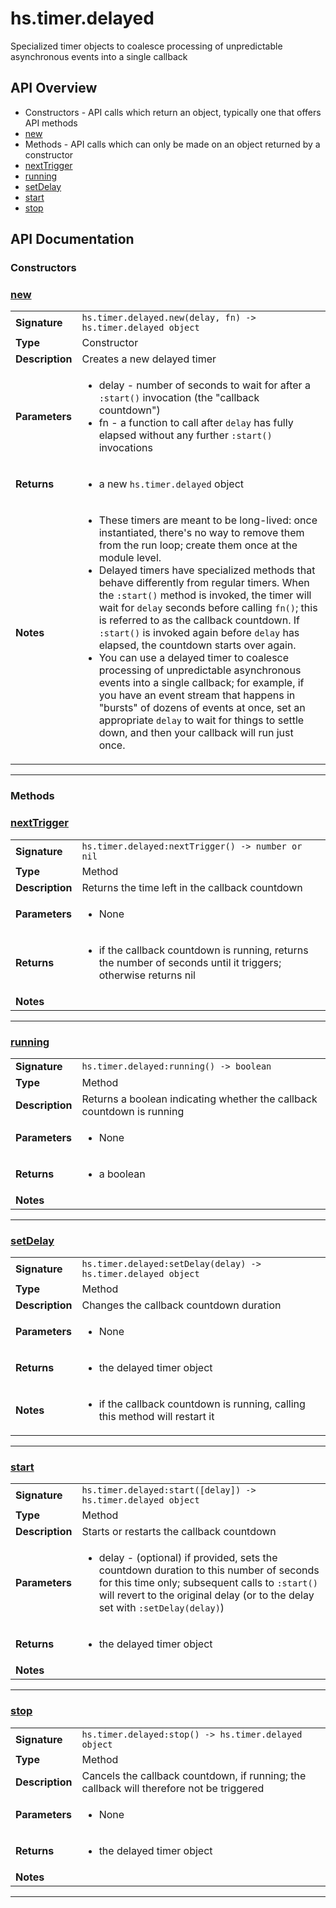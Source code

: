 # hs.timer.delayed

Specialized timer objects to coalesce processing of unpredictable asynchronous events into a single callback

## API Overview
* Constructors - API calls which return an object, typically one that offers API methods
 * [new](#new)
* Methods - API calls which can only be made on an object returned by a constructor
 * [nextTrigger](#nextTrigger)
 * [running](#running)
 * [setDelay](#setDelay)
 * [start](#start)
 * [stop](#stop)

## API Documentation

### Constructors


### [new](#new)

|                                             |                                                                                     |
| --------------------------------------------|-------------------------------------------------------------------------------------|
| **Signature**                               | `hs.timer.delayed.new(delay, fn) -> hs.timer.delayed object`                                                                    |
| **Type**                                    | Constructor                                                                     |
| **Description**                             | Creates a new delayed timer                                                                     |
| **Parameters**                              | <ul><li>delay - number of seconds to wait for after a `:start()` invocation (the "callback countdown")</li><li>fn - a function to call after `delay` has fully elapsed without any further `:start()` invocations</li></ul> |
| **Returns**                                 | <ul><li>a new `hs.timer.delayed` object</li></ul>          |
| **Notes**                                   | <ul><li>These timers are meant to be long-lived: once instantiated, there's no way to remove them from the run loop; create them once at the module level.</li><li>Delayed timers have specialized methods that behave differently from regular timers. When the `:start()` method is invoked, the timer will wait for `delay` seconds before calling `fn()`; this is referred to as the callback countdown. If `:start()` is invoked again before `delay` has elapsed, the countdown starts over again.</li><li>You can use a delayed timer to coalesce processing of unpredictable asynchronous events into a single callback; for example, if you have an event stream that happens in "bursts" of dozens of events at once, set an appropriate `delay` to wait for things to settle down, and then your callback will run just once.</li></ul>                |

---
### Methods


### [nextTrigger](#nextTrigger)

|                                             |                                                                                     |
| --------------------------------------------|-------------------------------------------------------------------------------------|
| **Signature**                               | `hs.timer.delayed:nextTrigger() -> number or nil`                                                                    |
| **Type**                                    | Method                                                                     |
| **Description**                             | Returns the time left in the callback countdown                                                                     |
| **Parameters**                              | <ul><li>None</li></ul> |
| **Returns**                                 | <ul><li>if the callback countdown is running, returns the number of seconds until it triggers; otherwise returns nil</li></ul>          |
| **Notes**                                   | <ul></ul>                |

---

### [running](#running)

|                                             |                                                                                     |
| --------------------------------------------|-------------------------------------------------------------------------------------|
| **Signature**                               | `hs.timer.delayed:running() -> boolean`                                                                    |
| **Type**                                    | Method                                                                     |
| **Description**                             | Returns a boolean indicating whether the callback countdown is running                                                                     |
| **Parameters**                              | <ul><li>None</li></ul> |
| **Returns**                                 | <ul><li>a boolean</li></ul>          |
| **Notes**                                   | <ul></ul>                |

---

### [setDelay](#setDelay)

|                                             |                                                                                     |
| --------------------------------------------|-------------------------------------------------------------------------------------|
| **Signature**                               | `hs.timer.delayed:setDelay(delay) -> hs.timer.delayed object`                                                                    |
| **Type**                                    | Method                                                                     |
| **Description**                             | Changes the callback countdown duration                                                                     |
| **Parameters**                              | <ul><li>None</li></ul> |
| **Returns**                                 | <ul><li>the delayed timer object</li></ul>          |
| **Notes**                                   | <ul><li>if the callback countdown is running, calling this method will restart it</li></ul>                |

---

### [start](#start)

|                                             |                                                                                     |
| --------------------------------------------|-------------------------------------------------------------------------------------|
| **Signature**                               | `hs.timer.delayed:start([delay]) -> hs.timer.delayed object`                                                                    |
| **Type**                                    | Method                                                                     |
| **Description**                             | Starts or restarts the callback countdown                                                                     |
| **Parameters**                              | <ul><li>delay - (optional) if provided, sets the countdown duration to this number of seconds for this time only; subsequent calls to `:start()` will revert to the original delay (or to the delay set with `:setDelay(delay)`)</li></ul> |
| **Returns**                                 | <ul><li>the delayed timer object</li></ul>          |
| **Notes**                                   | <ul></ul>                |

---

### [stop](#stop)

|                                             |                                                                                     |
| --------------------------------------------|-------------------------------------------------------------------------------------|
| **Signature**                               | `hs.timer.delayed:stop() -> hs.timer.delayed object`                                                                    |
| **Type**                                    | Method                                                                     |
| **Description**                             | Cancels the callback countdown, if running; the callback will therefore not be triggered                                                                     |
| **Parameters**                              | <ul><li>None</li></ul> |
| **Returns**                                 | <ul><li>the delayed timer object</li></ul>          |
| **Notes**                                   | <ul></ul>                |

---
